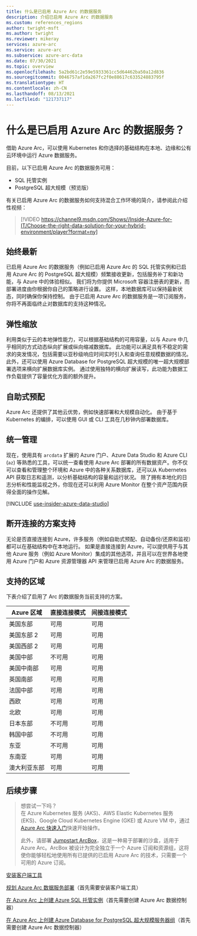 ```yaml
---
title: 什么是已启用 Azure Arc 的数据服务
description: 介绍已启用 Azure Arc 的数据服务
ms.custom: references_regions
author: twright-msft
ms.author: twright
ms.reviewer: mikeray
services: azure-arc
ms.service: azure-arc
ms.subservice: azure-arc-data
ms.date: 07/30/2021
ms.topic: overview
ms.openlocfilehash: 5a2bd61c2e59e5933361cc5d64462ba50a12d836
ms.sourcegitcommit: 0046757af1da267fc2f0e88617c633524883795f
ms.translationtype: HT
ms.contentlocale: zh-CN
ms.lasthandoff: 08/13/2021
ms.locfileid: "121737117"
---
```

# <a name="what-are-azure-arc-enabled-data-services"></a>什么是已启用 Azure Arc 的数据服务？

借助 Azure Arc，可以使用 Kubernetes 和你选择的基础结构在本地、边缘和公有云环境中运行 Azure 数据服务。

目前，以下已启用 Azure Arc 的数据服务可用： 

- SQL 托管实例
- PostgreSQL 超大规模（预览版）

有关已启用 Azure Arc 的数据服务如何支持混合工作环境的简介，请参阅此介绍性视频：

> [!VIDEO https://channel9.msdn.com/Shows//Inside-Azure-for-IT/Choose-the-right-data-solution-for-your-hybrid-environment/player?format=ny]

## <a name="always-current"></a>始终最新

已启用 Azure Arc 的数据服务（例如已启用 Azure Arc 的 SQL 托管实例和已启用 Azure Arc 的 PostgreSQL 超大规模）频繁接收更新，包括服务补丁和新功能，与 Azure 中的体验相似。 我们将为你提供 Microsoft 容器注册表的更新，而部署进度由你根据你自己的策略进行设置。 这样，本地数据库可以保持最新状态，同时确保你保持控制。 由于已启用 Azure Arc 的数据服务是一项订阅服务，你将不再面临终止对数据库的支持这种情况。

## <a name="elastic-scale"></a>弹性缩放

利用类似于云的本地弹性能力，可以根据基础结构的可用容量，以与 Azure 中几乎相同的方式动态纵向扩展或纵向缩减数据库。 此功能可以满足具有不稳定的需求的突发情况，包括需要以亚秒级响应时间实时引入和查询任意规模数据的情况。 此外，还可以使用 Azure Database for PostgreSQL 超大规模的唯一超大规模部署选项来横向扩展数据库实例。 通过使用独特的横向扩展读写，此功能为数据工作负载提供了容量优化方面的额外提升。

## <a name="self-service-provisioning"></a>自助式预配

Azure Arc 还提供了其他云优势，例如快速部署和大规模自动化。 由于基于 Kubernetes 的编排，可以使用 GUI 或 CLI 工具在几秒钟内部署数据库。

## <a name="unified-management"></a>统一管理

现在，使用具有 `arcdata` 扩展的 Azure 门户、Azure Data Studio 和 Azure CLI (`az`) 等熟悉的工具，可以统一查看使用 Azure Arc 部署的所有数据资产。你不仅可以查看和管理整个环境和 Azure 中的各种关系数据库，还可以从 Kubernetes API 获取日志和遥测，以分析基础结构的容量和运行状况。 除了拥有本地化的日志分析和性能监视之外，你现在还可以利用 Azure Monitor 在整个资产范围内获得全面的操作见解。

[!INCLUDE [use-insider-azure-data-studio](includes/use-insider-azure-data-studio.md)]

## <a name="disconnected-scenario-support"></a>断开连接的方案支持

无论是否直接连接到 Azure，许多服务（例如自助式预配、自动备份/还原和监视）都可以在基础结构中在本地运行。 如果是直接连接到 Azure，可以提供用于与其他 Azure 服务（例如 Azure Monitor）集成的其他选项，并且可以在世界各地使用 Azure 门户和 Azure 资源管理器 API 来管理已启用 Azure Arc 的数据服务。

## <a name="supported-regions"></a>支持的区域

下表介绍了启用了 Arc 的数据服务当前支持的方案。

|Azure 区域  |直接连接模式  |间接连接模式  |
|---------|---------|---------|
|美国东部|可用|可用
|美国东部 2|可用|可用
|美国西部 2|可用|可用
|美国中部|不可用|可用
|美国中南部|可用|可用
|英国南部|可用|可用
|法国中部|可用|可用
|西欧 |可用 |可用
|北欧|可用|可用
|日本东部|不可用|可用
|韩国中部|不可用|可用
|东亚|不可用|可用
|东南亚|可用|可用
|澳大利亚东部|可用|可用

## <a name="next-steps"></a>后续步骤

> 想尝试一下吗？  
> 在 Azure Kubernetes 服务 (AKS)、AWS Elastic Kubernetes 服务 (EKS)、Google Cloud Kubernetes Engine (GKE) 或 Azure VM 中，通过 [Azure Arc 快速入门](https://azurearcjumpstart.io/azure_arc_jumpstart/azure_arc_data/)快速开始操作。
>
>此外，请部署 [Jumpstart ArcBox](https://azurearcjumpstart.io/azure_jumpstart_arcbox/)，这是一种易于部署的沙盒，适用于 Azure Arc。ArcBox 被设计为完全独立于一个 Azure 订阅和资源组，这将使你能够轻松地使用所有已提供的已启用 Azure Arc 的技术，只需要一个可用的 Azure 订阅。

[安装客户端工具](install-client-tools.md)

[规划 Azure Arc 数据服务部署](plan-azure-arc-data-services.md)（首先需要安装客户端工具）

[在 Azure Arc 上创建 Azure SQL 托管实例](create-sql-managed-instance.md)（首先需要创建 Azure Arc 数据控制器）

[在 Azure Arc 上创建 Azure Database for PostgreSQL 超大规模服务器组](create-postgresql-hyperscale-server-group.md)（首先需要创建 Azure Arc 数据控制器）
